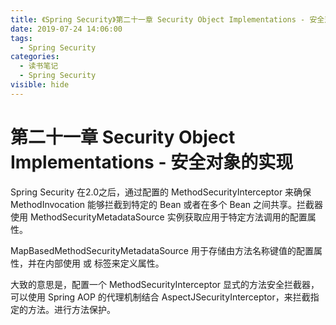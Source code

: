 ```yaml
---
title: 《Spring Security》第二十一章 Security Object Implementations - 安全对象的实现
date: 2019-07-24 14:06:00
tags:
  - Spring Security
categories:
  - 读书笔记
  - Spring Security
visible: hide
---
```


# 第二十一章 Security Object Implementations - 安全对象的实现

Spring Security 在2.0之后，通过配置的 MethodSecurityInterceptor 来确保 MethodInvocation 能够拦截到特定的 Bean 或者在多个 Bean 之间共享。拦截器使用 MethodSecurityMetadataSource 实例获取应用于特定方法调用的配置属性。

MapBasedMethodSecurityMetadataSource 用于存储由方法名称键值的配置属性，并在内部使用 <intercept-methods> 或 <protect-point> 标签来定义属性。

大致的意思是，配置一个 MethodSecurityInterceptor 显式的方法安全拦截器，可以使用 Spring AOP 的代理机制结合 AspectJSecurityInterceptor，来拦截指定的方法。进行方法保护。